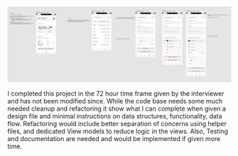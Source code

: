 ![instructions](https://github.com/haydendavidson11/Edvora-final-round-1/blob/main/project-instructions.png)

I completed this project in the 72 hour time frame given by the interviewer and has not been modified since. While the code base needs some much needed cleanup and refactoring it show what I can complete when given a design file and minimal instructions on data structures, functionality, data flow. Refactoring would include better separation of concerns using helper files, and dedicated View models to reduce logic in the views. Also, Testing and documentation are needed and would be implemented if given more time.    
